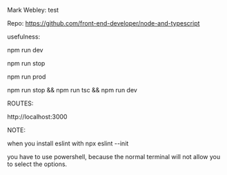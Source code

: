 Mark Webley: test

Repo: https://github.com/front-end-developer/node-and-typescript

usefulness:

npm run dev

npm run stop

npm run prod

npm run stop && npm run tsc && npm run dev


ROUTES:

http://localhost:3000


NOTE:

when you install eslint with npx eslint --init

you have to use powershell, because the normal terminal will not allow you to select the options.
